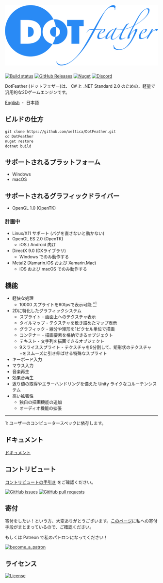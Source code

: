 # <img src="docs/logo.svg"/>
[![Build status](https://img.shields.io/appveyor/ci/xeltica/dotfeather.svg?style=for-the-badge)][ci]
[![GitHub Releases](https://img.shields.io/github/release-pre/xeltica/DotFeather.svg?style=for-the-badge)][releases]
[![Nuget](https://img.shields.io/nuget/vpre/DotFeather.svg?style=for-the-badge)](https://www.nuget.org/packages/DotFeather/)
[![Discord](https://img.shields.io/discord/572071627991416851?label=discord&style=for-the-badge)](https://discord.gg/e2TCF4m)

DotFeather (ドットフェザー)は、 C# と .NET Standard 2.0 のための、軽量で汎用的な2Dゲームエンジンです。

[English](README.md) ・ 日本語

## ビルドの仕方

```shell
git clone https://github.com/xeltica/DotFeather.git
cd DotFeather
nuget restore
dotnet build
```

## サポートされるプラットフォーム

- Windows
- macOS

## サポートされるグラフィックドライバー

- OpenGL 1.0 (OpenTK)

### 計画中

- Linux/X11 サポート (バグを直さないと動かない)
- OpenGL ES 2.0 (OpenTK)
  - iOS / Android 向け
- DirectX 9.0 (DXライブラリ)
  - Windows でのみ動作する
- Metal2 (Xamarin.iOS および Xamarin.Mac)
  - iOS および macOS でのみ動作する

## 機能

- 軽快な処理
  - 10000 スプライトを60fpsで表示可能 [<sup>*1</sup>](#f1)
- 2Dに特化したグラフィックシステム
  - スプライト - 画面上へのテクスチャ表示
  - タイルマップ - テクスチャを敷き詰めたマップ表示
  - グラフィック - 線分や矩形を1ピクセル単位で描画
  - コンテナー - 描画要素を格納できるオブジェクト
  - テキスト - 文字列を描画できるオブジェクト
  - 9スライススプライト - テクスチャを9分割して、矩形状のテクスチャ−をスムーズに引き伸ばせる特殊なスプライト
- キーボード入力
- マウス入力
- 音楽再生
- 効果音再生
- 返り値の取得やエラーハンドリングを備えた Unity ライクなコルーチンシステム
- 高い拡張性
  - 独自の描画機能の追加
  - オーディオ機能の拡張

----

<p id="f1">1: ユーザーのコンピュータースペックに依存します。</p>

## ドキュメント

[ドキュメント](https://xeltica.github.io/DotFeather/docs/ja/)

## コントリビュート

[コントリビュートの手引き](CONTRIBUTING-ja.md) をご確認ください。

[![GitHub issues](https://img.shields.io/github/issues/xeltica/dotfeather.svg?style=for-the-badge)][issues]
[![GitHub pull requests](https://img.shields.io/github/issues-pr/xeltica/dotfeather.svg?style=for-the-badge)][pulls]

## 寄付

寄付をしたい！という方、大変ありがとうございます。[このページ](//xeltica.work/donation.html)に私への寄付手段がまとまっているので、ご確認ください。

もしくは Patreon で私のパトロンになってください！

[![become_a_patron](https://c5.patreon.com/external/logo/become_a_patron_button@2x.png)](https://patreon.com/xeltica)

## ライセンス

[![License](https://img.shields.io/github/license/xeltica/dotfeather.svg?style=for-the-badge)](LICENSE)

[ci]: https://ci.appveyor.com/project/Xeltica/dotfeather
[issues]: //github.com/xeltica/dotfeather/issues
[pulls]: //github.com/xeltica/dotfeather/pulls
[releases]: //github.com/xeltica/dotfeather/releases
